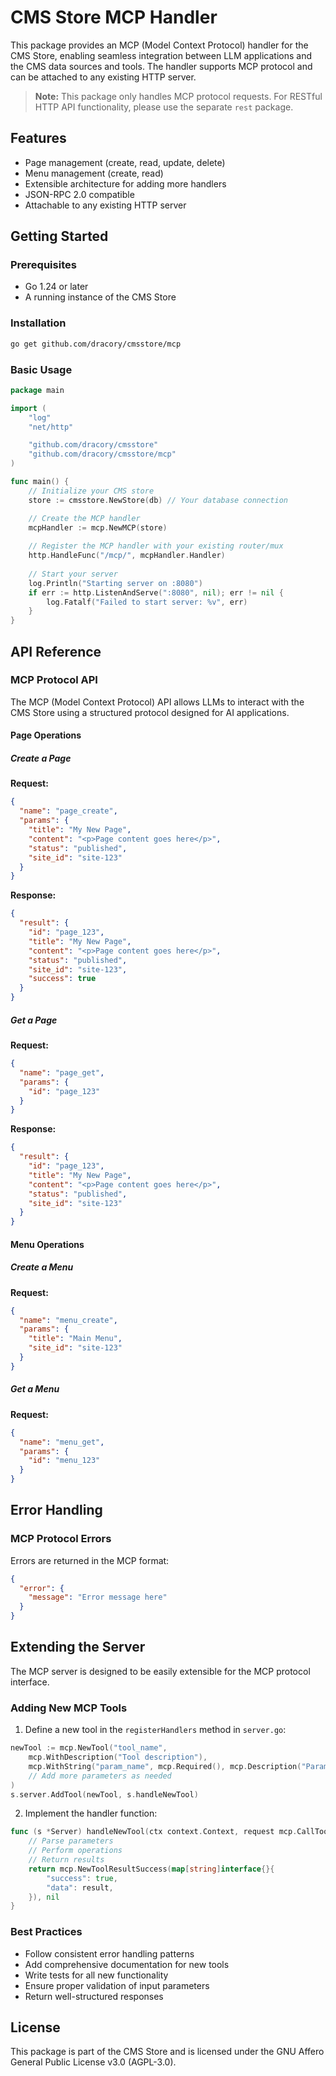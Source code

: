 # CMS Store MCP Handler

This package provides an MCP (Model Context Protocol) handler for the CMS Store, enabling seamless integration between LLM applications and the CMS data sources and tools. The handler supports MCP protocol and can be attached to any existing HTTP server.

> **Note:** This package only handles MCP protocol requests. For RESTful HTTP API functionality, please use the separate `rest` package.

## Features

- Page management (create, read, update, delete)
- Menu management (create, read)
- Extensible architecture for adding more handlers
- JSON-RPC 2.0 compatible
- Attachable to any existing HTTP server

## Getting Started

### Prerequisites

- Go 1.24 or later
- A running instance of the CMS Store

### Installation

```bash
go get github.com/dracory/cmsstore/mcp
```

### Basic Usage

```go
package main

import (
	"log"
	"net/http"

	"github.com/dracory/cmsstore"
	"github.com/dracory/cmsstore/mcp"
)

func main() {
	// Initialize your CMS store
	store := cmsstore.NewStore(db) // Your database connection

	// Create the MCP handler
	mcpHandler := mcp.NewMCP(store)
	
	// Register the MCP handler with your existing router/mux
	http.HandleFunc("/mcp/", mcpHandler.Handler)
	
	// Start your server
	log.Println("Starting server on :8080")
	if err := http.ListenAndServe(":8080", nil); err != nil {
		log.Fatalf("Failed to start server: %v", err)
	}
}
```

## API Reference

### MCP Protocol API

The MCP (Model Context Protocol) API allows LLMs to interact with the CMS Store using a structured protocol designed for AI applications.

#### Page Operations

##### Create a Page

**Request:**
```json
{
  "name": "page_create",
  "params": {
    "title": "My New Page",
    "content": "<p>Page content goes here</p>",
    "status": "published",
    "site_id": "site-123"
  }
}
```

**Response:**
```json
{
  "result": {
    "id": "page_123",
    "title": "My New Page",
    "content": "<p>Page content goes here</p>",
    "status": "published",
    "site_id": "site-123",
    "success": true
  }
}
```

##### Get a Page

**Request:**
```json
{
  "name": "page_get",
  "params": {
    "id": "page_123"
  }
}
```

**Response:**
```json
{
  "result": {
    "id": "page_123",
    "title": "My New Page",
    "content": "<p>Page content goes here</p>",
    "status": "published",
    "site_id": "site-123"
  }
}
```

#### Menu Operations

##### Create a Menu

**Request:**
```json
{
  "name": "menu_create",
  "params": {
    "title": "Main Menu",
    "site_id": "site-123"
  }
}
```

##### Get a Menu

**Request:**
```json
{
  "name": "menu_get",
  "params": {
    "id": "menu_123"
  }
}
```

## Error Handling

### MCP Protocol Errors

Errors are returned in the MCP format:

```json
{
  "error": {
    "message": "Error message here"
  }
}
```

## Extending the Server

The MCP server is designed to be easily extensible for the MCP protocol interface.

### Adding New MCP Tools

1. Define a new tool in the `registerHandlers` method in `server.go`:

```go
newTool := mcp.NewTool("tool_name",
    mcp.WithDescription("Tool description"),
    mcp.WithString("param_name", mcp.Required(), mcp.Description("Parameter description")),
    // Add more parameters as needed
)
s.server.AddTool(newTool, s.handleNewTool)
```

2. Implement the handler function:

```go
func (s *Server) handleNewTool(ctx context.Context, request mcp.CallToolRequest) (*mcp.CallToolResult, error) {
    // Parse parameters
    // Perform operations
    // Return results
    return mcp.NewToolResultSuccess(map[string]interface{}{
        "success": true,
        "data": result,
    }), nil
}
```

### Best Practices

- Follow consistent error handling patterns
- Add comprehensive documentation for new tools
- Write tests for all new functionality
- Ensure proper validation of input parameters
- Return well-structured responses

## License

This package is part of the CMS Store and is licensed under the GNU Affero General Public License v3.0 (AGPL-3.0).
